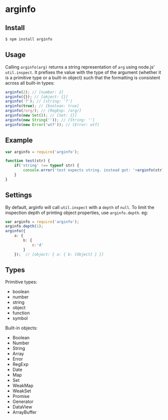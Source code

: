 # arginfo

## Install
```sh
$ npm install arginfo
```

## Usage

Calling `arginfo(arg)` returns a string representation of `arg` using node.js' `util.inspect`. It prefixes the value with the type of the argument (whether it is a primitive type or a built-in object) such that the formatting is consistent across all built-in types:

```javascript
arginfo(2); // [number: 2]
arginfo({}); // [object: {}]
arginfo('?'); // [string: '?']
arginfo(true); // [boolean: true]
arginfo(/org/); // [RegExp: /org/]
arginfo(new Set()); // [Set: {}]
arginfo(new String('')); // [String: '']
arginfo(new Error('wtf')); // [Error: wtf]
```

## Example
```javascript
var arginfo = require('arginfo');

function test(str) {
	if('string' !== typeof str) {
		console.error('test expects string. instead got: '+arginfo(str));
	}
}
```

## Settings
By default, arginfo will call `util.inspect` with a `depth` of `null`. To limit the inspection depth of printing object properties, use `arginfo.depth`. eg:
```javascript
var arginfo = require('arginfo');
arginfo.depth(1);
arginfo({
	a: {
		b: {
			c:'d'
		}
	});  // [object: { a: { b: [Object] } }]
```

## Types

Primitive types:
 * boolean
 * number
 * string
 * object
 * function
 * symbol

Built-in objects:
 * Boolean
 * Number
 * String
 * Array
 * Error
 * RegExp
 * Date
 * Map
 * Set
 * WeakMap
 * WeakSet
 * Promise
 * Generator
 * DataView
 * ArrayBuffer